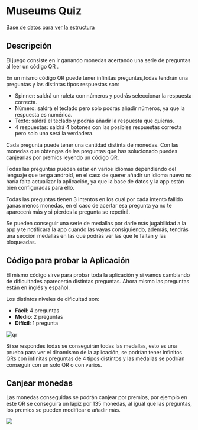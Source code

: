 # Museums Quiz
[Base de datos para ver la estructura](https://github.com/makelele29/MuseumQR/blob/master/bd.json)
## Descripción
El juego consiste en ir ganando monedas acertando una serie de preguntas al leer un
código QR .

En un mismo código QR puede tener infinitas preguntas,todas tendrán una preguntas y las
distintas tipos respuestas son:
- Spinner: saldrá un ruleta con números y podrás seleccionar la respuesta correcta.
- Número: saldrá el teclado pero solo podrás añadir números, ya que la respuesta es
numérica.
- Texto: saldrá el teclado y podrás añadir la respuesta que quieras.
- 4 respuestas: saldrá 4 botones con las posibles respuestas correcta pero solo una
será la verdadera.

Cada pregunta puede tener una cantidad distinta de monedas.
Con las monedas que obtengas de las preguntas que has solucionado puedes canjearlas
por premios leyendo un código QR.

Todas las preguntas pueden estar en varios idiomas dependiendo del lenguaje que tenga
android, en el caso de querer añadir un idioma nuevo no haría falta actualizar la aplicación,
ya que la base de datos y la app están bien configuradas para ello.

Todas las preguntas tienen 3 intentos en los cual por cada intento fallido ganas menos
monedas, en el caso de acertar esa pregunta ya no te aparecerá más y si pierdes la
pregunta se repetirá.

Se pueden conseguir una serie de medallas por darle más jugabilidad a la app y te notificara
la app cuando las vayas consiguiendo, además, tendrás una sección medallas en las que
podrás ver las que te faltan y las bloqueadas.

## Código para probar la Aplicación

El mismo código sirve para probar toda la aplicación y si vamos cambiando de dificultades
aparecerán distintas preguntas.
Ahora mismo las preguntas están en inglés y español.

Los distintos niveles de dificultad son:
- __Fácil__: 4 preguntas
- __Medio__: 2 preguntas
- __Difícil__: 1 pregunta

![qr](http://chart.googleapis.com/chart?cht=qr&chs=500x500&chl={%22qr%22=%22qr1%22})

Si se respondes todas se conseguirán todas las medallas, esto es una prueba para ver el
dinamismo de la aplicación, se podrían tener infinitos QRs con infinitas preguntas de 4 tipos
distintos y las medallas se podrían conseguir con un solo QR o con varios.

## Canjear monedas

Las monedas conseguidas se podrán canjear por premios, por ejemplo en este QR se
conseguirá un lápiz por 135 monedas, al igual que las preguntas, los premios se pueden
modificar o añadir más.

![](http://chart.googleapis.com/chart?cht=qr&chs=500x500&chl={%22canjear%22=1})

